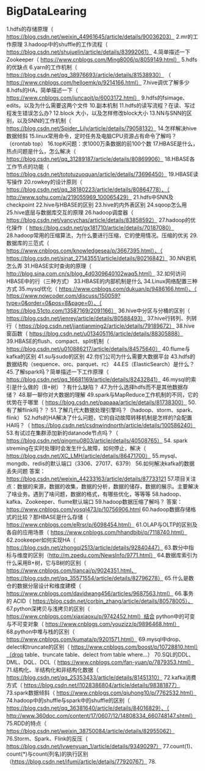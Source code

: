 # BigDataLearing
1.hdfs的存储原理（ https://blog.csdn.net/weixin_44961645/article/details/90036203）
2.mr的工作原理
3.hadoop中的shuffle的工作流程（ https://blog.csdn.net/shujuelin/article/details/83992061）
4.简单描述一下Zookeeper（ https://www.cnblogs.com/Ming8006/p/8059149.html）
5.hdfs的优缺点
6.yarn的工作机制（ https://blog.csdn.net/qq_38976693/article/details/81538930）
（ https://www.cnblogs.com/helloemk/p/9214166.html）
7.hive调优了解多少
8.hdfs的HA，简单描述一下（ https://www.cnblogs.com/juncaoit/p/6003172.html）
9.hdfs的fsimage、edits。以及为什么需要这两个文件
10.副本机制
11.hdfs的读写流程？在读、写过程发生错误怎么办?
12.block 大小，以及怎样修改block大小
13.NN与SNN的区别，以及SNN的工作机制（ https://blog.csdn.net/Spider_Lily/article/details/79058132）
14.怎样解决hive数据倾斜
15.linux常用命令，定时任务及电脑CPU资源占有命令了解吗？（crontab   top）
16.topK问题：求1000万条数据的前100个数
17.HBASE是什么，热点问题是什么，怎么解决（ https://blog.csdn.net/qq_31289187/article/details/80869906）
18.HBASE各工作节点的功能（ https://blog.csdn.net/tototuzuoquan/article/details/73696450）
19.HBASE读写操作
20.rowkey的设计原则（ https://blog.csdn.net/qq_38180223/article/details/80864778）、（ http://www.sohu.com/a/219055969_100065429）
21.hdfs中SNN及checkpoint
22.hive与HBASE的区别
23.hive的内外表区别
24.sqoop怎么用
25.hive底层与数据库交互的原理
26.hadoop调度器（ https://blog.csdn.net/yancychas/article/details/83858592）
27.hadoop的优化操作（ https://blog.csdn.net/gx181710/article/details/70187080）
28.hadoop常用的压缩算法，为什么要进行压缩，它的使用情况。压缩的优劣
29.数据库的三范式（ https://www.cnblogs.com/knowledgesea/p/3667395.html）、（ https://blog.csdn.net/sinat_27143551/article/details/80216842）
30.NN宕机怎么弄
31.HBASE实时查询的原理（ http://blog.sina.com.cn/s/blog_4d0309640102waq5.html）
32.如何访问HBASE中的行（三种方式）
33.HBASE的内部机制是什么
34.Linux网络配置三种方式
35.mysql优化（ https://www.cnblogs.com/dukuan/p/9486166.html）、（ https://www.nowcoder.com/discuss/150059?type=0&order=0&pos=8&page=0）、（ https://blog.51cto.com/13587169/2091166）
36.hive中分区与分桶的区别（ https://blog.csdn.net/jenrey/article/details/80588493）
37.hive行转列、列转行（ https://blog.csdn.net/jiantianming2/article/details/79189672）
38.hive窗函数（ https://blog.csdn.net/u013405116/article/details/88305888）
39.HBASE的flush、compact、split机制（ https://blog.csdn.net/u010886217/article/details/84575640）
40.flume与kafka的区别
41.su与sudo的区别
42.你们公司为什么需要大数据平台
43.hdfs的数据结构（sequence、orc、parquet、rc）
44.ES（ElasticSearch）是什么？
45.了解spark吗？简单描述一下工作原理（ https://blog.csdn.net/qq_16681169/article/details/82432841）
46.mysql的索引是什么做的（B+树）？有什么缺陷？
47.为什么选择hdfs而不是其他数据存储？
48.聊一聊你对大数据的理解
49.spark与MapReduce工作机制的不同，它的优势在于哪里（ https://blog.csdn.net/papaaa/article/details/81738300）
50.有了解flink吗？？
51.了解几代大数据处理引擎吗？（hadoop、storm、spark、flink）
52.hdfs的HA解决了什么问题，它的自动故障转移机制是怎样的?会配置HA吗？（ https://blog.csdn.net/csdnwindnorth/article/details/100586240）
53.有试过在集群添加新的datanode节点吗？（ https://blog.csdn.net/qingmu0803/article/details/40508765）
54. spark streming在实时处理时会发生什么故障，如何停止，解决（ https://blog.csdn.net/XC_LMH/article/details/86471700）
55.mysql、mongdb、redis的默认端口（3306、27017、6379）
56.如何解决kafka的数据丢失问题    答案：https://blog.csdn.net/weixin_44233163/article/details/87733121
57.项目关注点：数据的来源，数据的收集，数据的分析，数据的储存，数据的展示。主要解决了啥业务。遇到了啥问题，数据的格式，有哪些优化，等等等
58.hadoop、kafka、Zookeeper、flume默认端口
59.hadoop数据压缩了解吗？     答案： https://www.cnblogs.com/yosql473/p/10756906.html
60.hadoop数据存储格式的比较？那HBASE是什么存储（ https://www.cnblogs.com/eRrsr/p/6098454.html）
61.OLAP与OLTP的区别及各自的应用场景（ https://www.cnblogs.com/hhandbibi/p/7118740.html）
62.zookeeper如何实现HA（ https://blog.csdn.net/zhongqi2513/article/details/92840447）
63.数分中指标与维度的区别（http://m.zpedu.com/NewsInfo/9771.html）
64.数据库索引为什么采用B+树，它与B树的区别（ https://www.cnblogs.com/tiancai/p/9024351.html、 https://blog.csdn.net/qq_35571554/article/details/82796278）
65.什么是数仓的数据分层设计和维度建模（ https://www.cnblogs.com/davidwang456/articles/9687563.html）
66.事务的 ACID（ https://blog.csdn.net/corbin_zhang/article/details/80578005）、
67.python深拷贝与浅拷贝的区别（ https://www.cnblogs.com/xiaxiaoxu/p/9742452.html）结合 python中的可变与不可变对象（ https://www.cnblogs.com/youzizz/p/9896468.html）
68.python中堆与栈的区别（ https://www.cnblogs.com/kumata/p/9201571.html）
69.mysql中drop、delect和truncate的区别（ https://www.cnblogs.com/boost/p/10728810.html）（drop table、truncate table、delect from table where...）
70.SQL的DDL、DML、DQL、DCL（ https://www.cnblogs.com/fan-yuan/p/7879353.html）
71.结构化、半结构化和非结构化数据（ https://blog.csdn.net/qq_25353433/article/details/81451310）
72.kafka消费方式（ https://blog.csdn.net/l1028386804/article/details/98381877）
73.spark数据倾斜（ https://www.cnblogs.com/qiuhong10/p/7762532.html）
74.hadoop中的shuffle与spark中的shuffle的区别（ https://blog.csdn.net/qq_36381640/article/details/84016829）、（ http://www.360doc.com/content/17/0607/12/14808334_660748147.shtml）
75.RDD的特点（ https://blog.csdn.net/weixin_38750084/article/details/82955062）
76.Storm、Spark、Flink的反压（ https://blog.csdn.net/lvwenyuan_1/article/details/93490297）
77.count(1)、count(*)与count(列名)的执行区别（https://blog.csdn.net/ifumi/article/details/77920767）
78.
